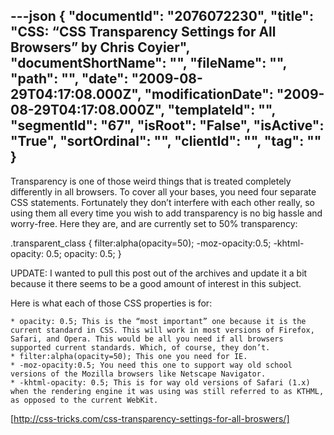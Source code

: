 ---json
{
  "documentId": "2076072230",
  "title": "CSS: “CSS Transparency Settings for All Browsers” by Chris Coyier",
  "documentShortName": "",
  "fileName": "",
  "path": "",
  "date": "2009-08-29T04:17:08.000Z",
  "modificationDate": "2009-08-29T04:17:08.000Z",
  "templateId": "",
  "segmentId": "67",
  "isRoot": "False",
  "isActive": "True",
  "sortOrdinal": "",
  "clientId": "",
  "tag": ""
}
---

Transparency is one of those weird things that is treated completely differently in all browsers. To cover all your bases, you need four separate CSS statements. Fortunately they don’t interfere with each other really, so using them all every time you wish to add transparency is no big hassle and worry-free. Here they are, and are currently set to 50% transparency:

.transparent_class {
	filter:alpha(opacity=50);
	-moz-opacity:0.5;
	-khtml-opacity: 0.5;
	opacity: 0.5;
}

UPDATE: I wanted to pull this post out of the archives and update it a bit because it there seems to be a good amount of interest in this subject.

Here is what each of those CSS properties is for:

    * opacity: 0.5; This is the “most important” one because it is the current standard in CSS. This will work in most versions of Firefox, Safari, and Opera. This would be all you need if all browsers supported current standards. Which, of course, they don’t.
    * filter:alpha(opacity=50); This one you need for IE.
    * -moz-opacity:0.5; You need this one to support way old school versions of the Mozilla browsers like Netscape Navigator.
    * -khtml-opacity: 0.5; This is for way old versions of Safari (1.x) when the rendering engine it was using was still referred to as KTHML, as opposed to the current WebKit.

[http://css-tricks.com/css-transparency-settings-for-all-broswers/]
